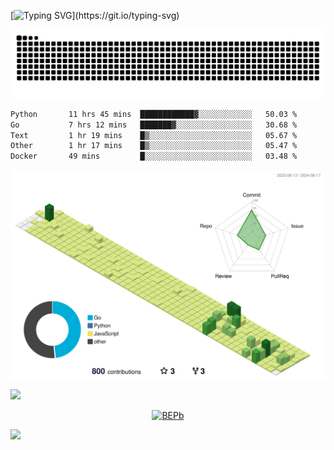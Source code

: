 [![Typing SVG](https://readme-typing-svg.demolab.com?font=JetBrains+Mono&duration=3000&center=true&vCenter=true&multiline=true&repeat=false&width=800&height=80&lines=Welcome+to+KevinMatt's+workshop;Do+not+go+gentle+into+that+good+night.)](https://git.io/typing-svg)

![snake-grid](https://raw.githubusercontent.com/kevinmatthe/kevinmatthe/output/github-contribution-grid-snake-dark.svg)

<!--START_SECTION:waka-->

```txt
Python       11 hrs 45 mins  ████████████▓░░░░░░░░░░░░   50.03 %
Go           7 hrs 12 mins   ███████▓░░░░░░░░░░░░░░░░░   30.68 %
Text         1 hr 19 mins    █▒░░░░░░░░░░░░░░░░░░░░░░░   05.67 %
Other        1 hr 17 mins    █▒░░░░░░░░░░░░░░░░░░░░░░░   05.47 %
Docker       49 mins         █░░░░░░░░░░░░░░░░░░░░░░░░   03.48 %
```

<!--END_SECTION:waka-->

<!--   profile-green-animate -->
![](./profile-3d-contrib/profile-green-animate.svg)

<!--  2d history skills -->
<img src="https://cr-skills-chart-widget.azurewebsites.net/api/api?username=kevinmatthe" width="auto"></img>

<p align="center"> 
<a href="https://github.com/ryo-ma/github-profile-trophy"><img src="https://github-profile-trophy.vercel.app/?username=kevinmatthe" alt="BEPb" /></a>
</p>

<img src="https://cr-ss-service.azurewebsites.net/api/ScreenShot?widget=summary&username=kevinmatthe" width="auto"></img>
